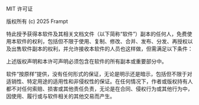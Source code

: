 MIT 许可证

版权所有 (c) 2025 Frampt

特此授予获得本软件及其相关文档文件（以下简称“软件”）副本的任何人，免费使用本软件的权利，包括但不限于使用、复制、修改、合并、发布、分发、再授权以及出售软件副本的权利，并允许接收本软件的人员也这样做，但需满足以下条件：

上述版权声明和本许可声明必须包含在软件的所有副本或重要部分中。

软件“按原样”提供，没有任何形式的保证，无论是明示还是暗示，包括但不限于对适销性、特定用途的适用性和非侵权性的保证。在任何情况下，作者或版权持有人都不对任何索赔、损害或其他责任负责，无论是在合同、侵权行为或其他行为中，因使用、履行或与软件相关的其他交易而产生。
